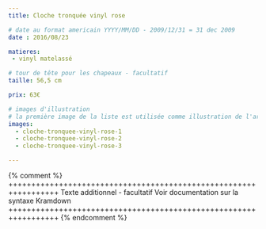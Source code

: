 ```yaml
---
title: Cloche tronquée vinyl rose

# date au format americain YYYY/MM/DD - 2009/12/31 = 31 dec 2009
date : 2016/08/23

matieres:
 - vinyl matelassé

# tour de tête pour les chapeaux - facultatif
taille: 56,5 cm

prix: 63€

# images d'illustration
# la première image de la liste est utilisée comme illustration de l'article dans les pages de listing.
images:
  - cloche-tronquee-vinyl-rose-1
  - cloche-tronquee-vinyl-rose-2
  - cloche-tronquee-vinyl-rose-3

---
```

{% comment %} +++++++++++++++++++++++++++++++++++++++++++++++++++++++++++++++++
              Texte additionnel - facultatif
              Voir documentation sur la syntaxe Kramdown
+++++++++++++++++++++++++++++++++++++++++++++++++++++++++++++++++ {% endcomment %}
